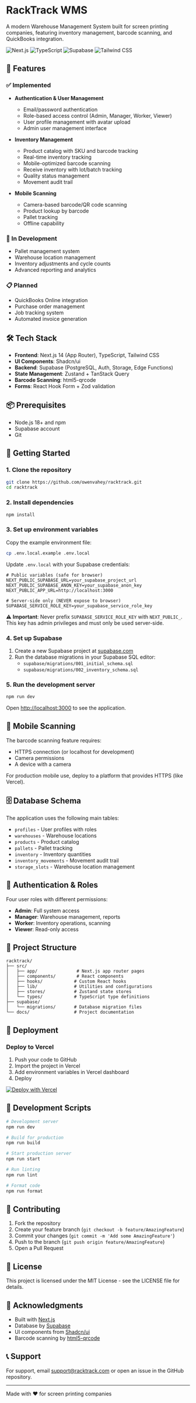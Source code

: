 # RackTrack WMS

A modern Warehouse Management System built for screen printing companies, featuring inventory management, barcode scanning, and QuickBooks integration.

![Next.js](https://img.shields.io/badge/Next.js-14-black)
![TypeScript](https://img.shields.io/badge/TypeScript-5.0-blue)
![Supabase](https://img.shields.io/badge/Supabase-2.0-green)
![Tailwind CSS](https://img.shields.io/badge/Tailwind_CSS-3.0-blueviolet)

## 🚀 Features

### ✅ Implemented
- **Authentication & User Management**
  - Email/password authentication
  - Role-based access control (Admin, Manager, Worker, Viewer)
  - User profile management with avatar upload
  - Admin user management interface

- **Inventory Management**
  - Product catalog with SKU and barcode tracking
  - Real-time inventory tracking
  - Mobile-optimized barcode scanning
  - Receive inventory with lot/batch tracking
  - Quality status management
  - Movement audit trail

- **Mobile Scanning**
  - Camera-based barcode/QR code scanning
  - Product lookup by barcode
  - Pallet tracking
  - Offline capability

### 🚧 In Development
- Pallet management system
- Warehouse location management
- Inventory adjustments and cycle counts
- Advanced reporting and analytics

### 📋 Planned
- QuickBooks Online integration
- Purchase order management
- Job tracking system
- Automated invoice generation

## 🛠️ Tech Stack

- **Frontend**: Next.js 14 (App Router), TypeScript, Tailwind CSS
- **UI Components**: Shadcn/ui
- **Backend**: Supabase (PostgreSQL, Auth, Storage, Edge Functions)
- **State Management**: Zustand + TanStack Query
- **Barcode Scanning**: html5-qrcode
- **Forms**: React Hook Form + Zod validation

## 📦 Prerequisites

- Node.js 18+ and npm
- Supabase account
- Git

## 🚀 Getting Started

### 1. Clone the repository

```bash
git clone https://github.com/owenvahey/racktrack.git
cd racktrack
```

### 2. Install dependencies

```bash
npm install
```

### 3. Set up environment variables

Copy the example environment file:

```bash
cp .env.local.example .env.local
```

Update `.env.local` with your Supabase credentials:

```env
# Public variables (safe for browser)
NEXT_PUBLIC_SUPABASE_URL=your_supabase_project_url
NEXT_PUBLIC_SUPABASE_ANON_KEY=your_supabase_anon_key
NEXT_PUBLIC_APP_URL=http://localhost:3000

# Server-side only (NEVER expose to browser)
SUPABASE_SERVICE_ROLE_KEY=your_supabase_service_role_key
```

⚠️ **Important**: Never prefix `SUPABASE_SERVICE_ROLE_KEY` with `NEXT_PUBLIC_`. This key has admin privileges and must only be used server-side.

### 4. Set up Supabase

1. Create a new Supabase project at [supabase.com](https://supabase.com)
2. Run the database migrations in your Supabase SQL editor:
   - `supabase/migrations/001_initial_schema.sql`
   - `supabase/migrations/002_inventory_schema.sql`

### 5. Run the development server

```bash
npm run dev
```

Open [http://localhost:3000](http://localhost:3000) to see the application.

## 📱 Mobile Scanning

The barcode scanning feature requires:
- HTTPS connection (or localhost for development)
- Camera permissions
- A device with a camera

For production mobile use, deploy to a platform that provides HTTPS (like Vercel).

## 🗄️ Database Schema

The application uses the following main tables:
- `profiles` - User profiles with roles
- `warehouses` - Warehouse locations
- `products` - Product catalog
- `pallets` - Pallet tracking
- `inventory` - Inventory quantities
- `inventory_movements` - Movement audit trail
- `storage_slots` - Warehouse location management

## 🔐 Authentication & Roles

Four user roles with different permissions:
- **Admin**: Full system access
- **Manager**: Warehouse management, reports
- **Worker**: Inventory operations, scanning
- **Viewer**: Read-only access

## 📝 Project Structure

```
racktrack/
├── src/
│   ├── app/               # Next.js app router pages
│   ├── components/        # React components
│   ├── hooks/            # Custom React hooks
│   ├── lib/              # Utilities and configurations
│   ├── stores/           # Zustand state stores
│   └── types/            # TypeScript type definitions
├── supabase/
│   └── migrations/       # Database migration files
└── docs/                 # Project documentation
```

## 🚀 Deployment

### Deploy to Vercel

1. Push your code to GitHub
2. Import the project in Vercel
3. Add environment variables in Vercel dashboard
4. Deploy

[![Deploy with Vercel](https://vercel.com/button)](https://vercel.com/new/clone?repository-url=https://github.com/owenvahey/racktrack)

## 🧪 Development Scripts

```bash
# Development server
npm run dev

# Build for production
npm run build

# Start production server
npm run start

# Run linting
npm run lint

# Format code
npm run format
```

## 🤝 Contributing

1. Fork the repository
2. Create your feature branch (`git checkout -b feature/AmazingFeature`)
3. Commit your changes (`git commit -m 'Add some AmazingFeature'`)
4. Push to the branch (`git push origin feature/AmazingFeature`)
5. Open a Pull Request

## 📄 License

This project is licensed under the MIT License - see the LICENSE file for details.

## 🙏 Acknowledgments

- Built with [Next.js](https://nextjs.org/)
- Database by [Supabase](https://supabase.com/)
- UI components from [Shadcn/ui](https://ui.shadcn.com/)
- Barcode scanning by [html5-qrcode](https://github.com/mebjas/html5-qrcode)

## 📞 Support

For support, email support@racktrack.com or open an issue in the GitHub repository.

---

Made with ❤️ for screen printing companies